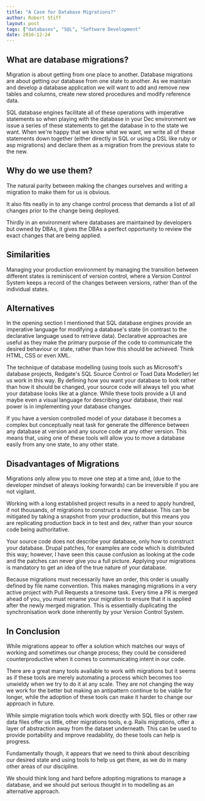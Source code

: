 ```yaml
---
title: "A Case for Database Migrations?"
author: Robert Stiff
layout: post
tags: ["databases", "SQL", "Software Development"
date: 2016-12-24
---
```


## What are database migrations?

Migration is about getting from one place to another. Database migrations are about getting our database from one state to another. As we maintain and develop a database application we will want to add and remove new tables and columns, create new stored procedures and modify reference data.

SQL database engines facilitate all of these operations with imperative statements so when playing with the database in your Dec environment we issue a series of these statements to get the database in to the state we want. When we're happy that we know what we want, we write all of these statements down together (either directly in SQL or using a DSL like ruby or asp migrations) and declare them as a migration from the previous state to the new.

## Why do we use them?

The natural parity between making the changes ourselves and writing a migration to make them for us is obvious.

It also fits neatly in to any change control process that demands a list of all changes prior to the change being deployed.

Thirdly in an environment where databases are maintained by developers but owned by DBAs, it gives the DBAs a perfect opportunity to review the exact changes that are being applied.

## Similarities

Managing your production environment by managing the transition between different states is reminiscent of version control, where a Version Control System keeps a record of the changes between versions, rather than of the individual states.

## Alternatives

In the opening section I mentioned that SQL database engines provide an imperative language for modifying a database's state (in contrast to the declarative language used to retrieve data). Declarative approaches are useful as they make the primary purpose of the code to communicate the desired behaviour or state, rather than how this should be achieved. Think HTML, CSS or even XML. 

The technique of database modelling (using tools such as Microsoft's database projects, Redgate's SQL Source Control or Toad Data Modeller) let us work in this way. By defining how you want your database to look rather than how it should be changed, your source code will always tell you what your database looks like at a glance. While these tools provide a UI and maybe even a visual language for describing your database, their real power is in implementing your database changes.

If you have a version controlled model of your database it becomes a complex but conceptually neat task for generate the difference between any database at version and any source code at any other version. This means that, using one of these tools will allow you to move a database easily from any one state, to any other state.

## Disadvantages of Migrations

Migrations only allow you to move one step at a time and, (due to the developer mindset of always looking forwards) can be irreversible if you are not vigilant.

Working with a long established project results in a need to apply hundred, if not thousands, of migrations to construct a new database. This can be mitigated by taking a snapshot from your production, but this means you are replicating production back in to test and dev, rather than your source code being authoritative. 

Your source code does not describe your database, only how to construct your database. Drupal patches,  for examples are code which is distributed this way; however, I have seen this cause confusion as looking at the code and the patches can never give you a full picture. Applying your migrations is mandatory to get an idea of the true nature of your database.

Because migrations must necessarily have an order, this order is usually defined by file name convention. This makes managing migrations in a very active project with Pull Requests a tiresome task. Every time a PR is merged ahead of you, you must rename your migration to ensure that it is applied after the newly merged migration. This is essentially duplicating the synchronisation work done inherently by your Version Control System.

## In Conclusion

While migrations appear to offer a solution which matches our ways of working and sometimes our change process; they could be considered counterproductive when it comes to communicating intent in our code. 

There are a great many tools available to work with migrations but it seems as if these tools are merely automating a process which becomes too unwieldy when we try to do it at any scale. They are not changing the way we work for the better but making an antipattern continue to be viable for longer, while the adoption of these tools can make it harder to change our approach in future.

While simple migration tools which work directly with SQL files or other raw data files offer us little, other migrations tools, e.g. Rails migrations, offer a layer of abstraction away from the dataset underneath. This can be used to provide portability and improve readability, do these tools can help is progress.

Fundamentally though, it appears that we need to think about describing our desired state and using tools to help us get there, as we do in many other areas of our discipline.

We should think long and hard before adopting migrations to manage a database, and we should put serious thought in to modelling as an alternative approach.
